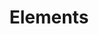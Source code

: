---
title: "Elements"
# meta title
layout: "search"
# meta description
description: "This is meta description"
# save as draft
draft: false
---